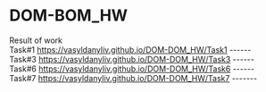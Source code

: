 # DOM-BOM_HW
Result of work  <br>
Task#1 https://vasyldanyliv.github.io/DOM-DOM_HW/Task1 ------</br>
Task#3 https://vasyldanyliv.github.io/DOM-DOM_HW/Task3 ------</br>
Task#6 https://vasyldanyliv.github.io/DOM-DOM_HW/Task6 ------</br>
Task#7 https://vasyldanyliv.github.io/DOM-DOM_HW/Task7 -------</br>

